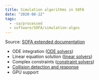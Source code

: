 ```yaml
---
title: Simulation algorithms in SOFA
date: "2020-08-22"
tags:
  - -sa/processed
  - software/SOFA/simulation-algos
---
```


Source: [SOFA extended documentation](sofa-extended-documentation.md)

*   ODE integration ([ODE solvers](ode-solvers.md))
*   Linear equation solution ([linear solvers](linear-solvers.md))
*   Complex constraints ([constraint solvers](http://www.evernote.com/shard/s484/nl/217355218/d3ac75ba-fe8e-4ef2-bc5f-2fe53d54d4c0))
*   [Collision detection and response](http://www.evernote.com/shard/s484/nl/217355218/200493ba-d1b9-4d1e-bc0c-8ad07ac3a3fa)
*   GPU support

